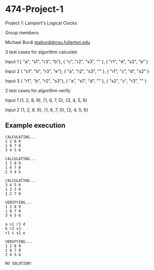 # 474-Project-1
Project 1: Lamport's Logical Clocks

Group members:

Michael Burdi   maburdi@csu.fullerton.edu



3 test cases for algorithm calculate

Input 1
{ "a", "s1", "r3", "b"},
{ "c", "r2", "s3", "" },
{ "r1", "d", "s2", "e" }

Input 2
{ "s1", "b", "r3", "e"},
{ "a", "r2", "s3", "" },
{ "r1", "c", "d", "s2" }

Input 3
{ "r1", "b", "r2", "s3"},
{ "a", "s1", "d", "" },
{ "s2", "c", "r3", "" }


2 test cases for algorithm verify

Input 1
{1, 2, 8, 9},
{1, 6, 7, 0},
{3, 4, 5, 6}

Input 2
{1, 2, 8, 9},
{1, 6, 7, 0},
{2, 4, 5, 6}





## Example execution
```console
CALCULATING...
1 2 8 9 
1 6 7 0 
3 4 5 6 

CALCULATING...
1 2 8 9 
1 6 7 0 
2 3 4 5 

CALCULATING...
3 4 5 6 
1 2 3 0 
1 2 7 0 

VERIFYING...
1 2 8 9 
1 6 7 0 
3 4 5 6 

a s1 r3 d 
b r2 s3  
r1 c s2 e 

VERIFYING...
1 2 8 9 
1 6 7 0 
2 4 5 6 

NO SOLUTION!
```
